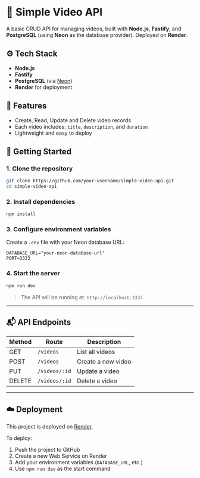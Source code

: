 # 📼 Simple Video API

A basic CRUD API for managing videos, built with **Node.js**, **Fastify**, and **PostgreSQL** (using **Neon** as the database provider). Deployed on **Render**.

## ⚙️ Tech Stack

- **Node.js**
- **Fastify**
- **PostgreSQL** (via [Neon](https://neon.tech))
- **Render** for deployment

## 📁 Features

- Create, Read, Update and Delete video records
- Each video includes: `title`, `description`, and `duration`
- Lightweight and easy to deploy

## 🚀 Getting Started

### 1. Clone the repository

```bash
git clone https://github.com/your-username/simple-video-api.git
cd simple-video-api
```

### 2. Install dependencies

```bash
npm install
```

### 3. Configure environment variables

Create a `.env` file with your Neon database URL:

```env
DATABASE_URL="your-neon-database-url"
PORT=3333
```

### 4. Start the server

```bash
npm run dev
```

> The API will be running at: `http://localhost:3333`

---

## 📬 API Endpoints

| Method | Route         | Description        |
|--------|---------------|--------------------|
| GET    | `/videos`     | List all videos    |
| POST   | `/videos`     | Create a new video |
| PUT    | `/videos/:id` | Update a video     |
| DELETE | `/videos/:id` | Delete a video     |

---

## ☁️ Deployment

This project is deployed on [Render](https://render.com/).

To deploy:

1. Push the project to GitHub  
2. Create a new Web Service on Render  
3. Add your environment variables (`DATABASE_URL`, etc.)  
4. Use `npm run dev` as the start command